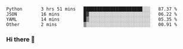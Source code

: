 <!--START_SECTION:waka-->

```text
Python       3 hrs 51 mins   ██████████████████████░░░   87.37 %
JSON         16 mins         █▓░░░░░░░░░░░░░░░░░░░░░░░   06.22 %
YAML         14 mins         █▒░░░░░░░░░░░░░░░░░░░░░░░   05.35 %
Other        2 mins          ▒░░░░░░░░░░░░░░░░░░░░░░░░   00.91 %
```

<!--END_SECTION:waka-->

### Hi there 👋

<!--
**DnC275/DnC275** is a ✨ _special_ ✨ repository because its `README.md` (this file) appears on your GitHub profile.

Here are some ideas to get you started:

- 🔭 I’m currently working on ...
- 🌱 I’m currently learning ...
- 👯 I’m looking to collaborate on ...
- 🤔 I’m looking for help with ...
- 💬 Ask me about ...
- 📫 How to reach me: ...
- 😄 Pronouns: ...
- ⚡ Fun fact: ...
-->
